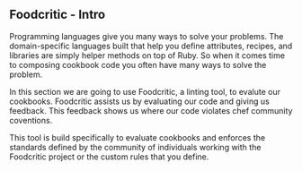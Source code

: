 ## Foodcritic - Intro

Programming languages give you many ways to solve your problems. The domain-specific languages built  that help you define attributes, recipes, and libraries are simply helper methods on top of Ruby. So when it comes time to composing cookbook code you often have many ways to solve the problem.

In this section we are going to use Foodcritic, a linting tool, to evalute our cookbooks. Foodcritic assists us by evaluating our code and giving us feedback. This feedback shows us where our code violates chef community coventions.

This tool is build specifically to evaluate cookbooks and enforces the standards defined by the community of individuals working with the Foodcritic project or the custom rules that you define.